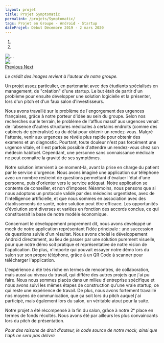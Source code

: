 ```yaml
---
layout: projet
title: Projet Symptomatic
permalink: /projets/Symptomatic/
tags: Projet en Groupe - Android - Startup
dateProjet: Début Décembre 2019 - 2 mars 2020
---
```

<div id="carouselSymptomatic" class="carousel slide mb-3" data-ride="carousel">
<ol class="carousel-indicators">
    <li data-target="#carouselSymptomatic" data-slide-to="0" class="active"></li>
    <li data-target="#carouselSymptomatic" data-slide-to="1"></li>
  </ol>
  <div class="carousel-inner">
    <div class="carousel-item active">
        <img src="{{ site.baseurl}}/assets/images/projets/Symptomatic/symptomatic1.jpg" class="d-block w-100 img-thumbnail" alt="...">
    </div>
    <div class="carousel-item">
      <img src="{{ site.baseurl}}/assets/images/projets/Symptomatic/symptomatic2.jpg" class="d-block w-100 img-thumbnail" alt="...">
    </div>
  </div>
  <a class="carousel-control-prev" href="#carouselSymptomatic" role="button" data-slide="prev">
    <span class="carousel-control-prev-icon" aria-hidden="true"></span>
    <span class="sr-only">Previous</span>
  </a>
  <a class="carousel-control-next" href="#carouselSymptomatic" role="button" data-slide="next">
    <span class="carousel-control-next-icon" aria-hidden="true"></span>
    <span class="sr-only">Next</span>
  </a>
</div>

*Le crédit des images revient à l'auteur de notre groupe.*

Un projet assez particulier, en partenariat avec des étudiants spécialisés en management, de "création" d'une startup. Le but était de partir d'un problème pour ensuite développer une solution logicielle et la présenter, lors d'un pitch et d'un faux salon d'investisseurs.

Nous avons travaillé sur le problème de l'engorgement des urgences françaises, grâce à notre porteur d'idée au sein du groupe. Selon nos recherches sur le terrain, le problème de l'afflux massif aux urgences venait de l'absence d'autres structures médicales à certains endroits (comme des cabinets de généraliste) ou du délai pour obtenir un rendez-vous. Malgré l'attente, venir aux urgences se révèle plus rapide pour obtenir des examens et un diagnostic. Pourtant, toute douleur n'est pas forcément une urgence vitale, et il est parfois possible d'attendre un rendez-vous chez son médecin habituel. Cependant, une personne sans connaissance médicale ne peut connaître la gravité de ses symptômes.

Notre solution intervient à ce moment-là, avant la prise en charge du patient par le service d'urgence. Nous avons imaginé une application sur téléphone avec un nombre restreint de questions permettant d'évaluer l'état d'une personne, puis d'orienter vers le service adéquat. Notre application se contente de conseiller, et non d'imposer. Néanmoins, nous pensons que si nous adoptons un protocole validé par des médecins urgentistes, avec de l'intelligence artificielle, et que nous sommes en association avec des établissements de santé, notre solution peut être efficace. Les opportunités d'évolution sont diverses et variées en fonction des accords conclus, ce qui constituerait la base de notre modèle économique.

Concernant le développement proprement dit, nous avons développé un mock de notre application représentant l'idée principale : une succession de questions suivie d'un résultat. Nous avons choisi le développement Android directement, au lieu de passer par une solution purement visuelle, pour que notre démo soit pratique et représentative de notre vision de l'application. De plus, n'importe qui pouvait essayer notre démo lors du salon sur son propre téléphone, grâce à un QR Code à scanner pour télécharger l'application.

L'expérience a été très riche en termes de rencontres, de collaboration, mais aussi au niveau du travail, qui diffère des autres projets que j'ai pu faire. Nous nous sommes placés dans un milieu d'entreprise spécifique et nous avons suivi les mêmes étapes de construction qu'une vraie startup, ce qui reste une expérience de travail. De plus, nous avons fortement travaillé nos moyens de communication, que ça soit lors du pitch auquel j'ai participé, mais également lors du salon, un véritable atout pour la suite.

Notre projet a été récompensé à la fin du salon, grâce à notre 2ᵉ place en termes de fonds récoltés. Nous avons été par ailleurs les plus convaincants lors du pitch de présentation.

*Pour des raisons de droit d'auteur, le code source de notre mock, ainsi que l'apk ne sera pas délivré*
